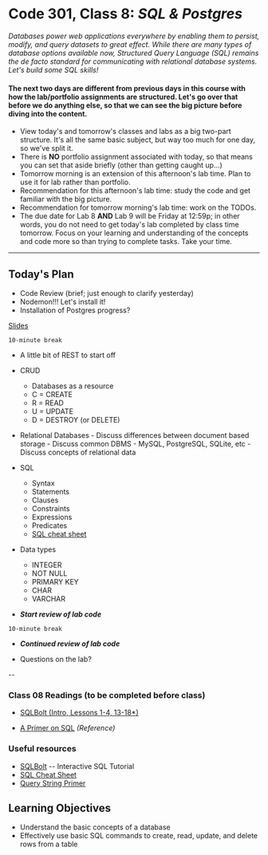 # Code 301, Class 8: ***SQL & Postgres***

*Databases power web applications everywhere by enabling them to persist, modify, and query datasets to great effect. While there are many types of database options available now, Structured Query Language (SQL) remains the de facto standard for communicating with relational database systems. Let's build some SQL skills!*

#### The next two days are different from previous days in this course with how the lab/portfolio assignments are structured. Let's go over that before we do anything else, so that we can see the big picture before diving into the content.

- View today's and tomorrow's classes and labs as a big two-part structure. It's all the same basic subject, but way too much for one day, so we've split it.
- There is **NO** portfolio assignment associated with today, so that means you can set that aside briefly (other than getting caught up...)
- Tomorrow morning is an extension of this afternoon's lab time. Plan to use it for lab rather than portfolio.
- Recommendation for this afternoon's lab time: study the code and get familiar with the big picture.
- Recommendation for tomorrow morning's lab time: work on the TODOs.
- The due date for Lab 8 **AND** Lab 9 will be Friday at 12:59p; in other words, you do not need to get today's lab completed by class time tomorrow. Focus on your learning and understanding of the concepts and code more so than trying to complete tasks. Take your time.


----

## Today's Plan

- Code Review (brief; just enough to clarify yesterday)
- Nodemon!!! Let's install it!
- Installation of Postgres progress?

[Slides](08-sql.pdf)

`10-minute break`

- A little bit of REST to start off
- CRUD
	- Databases as a resource
	- C = CREATE
	- R = READ
	- U = UPDATE
	- D = DESTROY (or DELETE)

- Relational Databases
		- Discuss differences between document based storage
		- Discuss common DBMS - MySQL, PostgreSQL, SQLite, etc
		- Discuss concepts of relational data

- SQL
	- Syntax
	- Statements
	- Clauses
	- Constraints
	- Expressions
	- Predicates
	- [SQL cheat sheet](http://www.cheat-sheets.org/sites/sql.su/)

- Data types
	- INTEGER
	- NOT NULL
	- PRIMARY KEY
	- CHAR
	- VARCHAR

- ***Start review of lab code***

`10-minute break`

- ***Continued review of lab code***

- Questions on the lab?

--

###  Class 08 Readings (to be completed before class)

- [SQLBolt (Intro, Lessons 1-4, 13-18*)](http://sqlbolt.com/)

- [A Primer on SQL](https://leanpub.com/aprimeronsql/read) *(Reference)*

###  Useful resources
 - [SQLBolt](http://sqlbolt.com/) -- Interactive SQL Tutorial
 - [SQL Cheat Sheet](http://www.cheat-sheets.org/sites/sql.su/)
 - [Query String Primer](https://en.wikipedia.org/wiki/Query_string)

## Learning Objectives

- Understand the basic concepts of a database
- Effectively use basic SQL commands to create, read, update, and delete rows from a table
